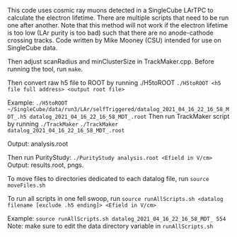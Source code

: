 This code uses cosmic ray muons detected in a SingleCube LArTPC to calculate the electron lifetime. There are multiple scripts that need to be run one after another. Note that this method will not work if the electron lifetime is too low (LAr purity is too bad) such that there are no anode-cathode crossing tracks. Code written by Mike Mooney (CSU) intended for use on SingleCube data.

Then adjust scanRadius and minClusterSize in TrackMaker.cpp.
Before running the tool, run `make`.

Then convert raw h5 file to ROOT by running ./H5toROOT
    `./H5toROOT <h5 file full address> <output root file>`

Example:
    `./H5toROOT ~/SingleCube/data/run3/LAr/selfTriggered/datalog_2021_04_16_22_16_58_MDT_.h5 datalog_2021_04_16_22_16_58_MDT_.root`
Then run TrackMaker script by running `./TrackMaker`
    `./TrackMaker datalog_2021_04_16_22_16_58_MDT_.root`
    
Output: analysis.root

Then run PurityStudy:
    `./PurityStudy analysis.root <Efield in V/cm>`
Output: results.root, pngs.

To move files to directories dedicated to each datalog file, run
    `source moveFiles.sh`

To run all scripts in one fell swoop, run
    `source runAllScripts.sh <datalog filename [exclude .h5 ending]> <Efield in V/cm>`
    
Example: `source runAllScripts.sh datalog_2021_04_16_22_16_58_MDT_ 554`
Note: make sure to edit the data directory variable in `runAllScripts.sh`